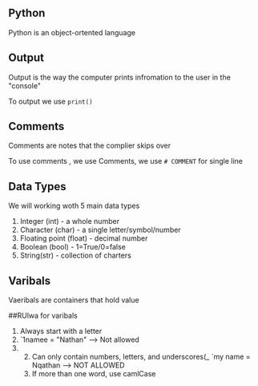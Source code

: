 ## Python
Python is an object-ortented language

## Output
Output is the way the computer prints infromation to the user in the "console"

To output we use `print()`

## Comments
Comments are notes that the complier skips over

To use comments , we use Comments, we use `# COMMENT` for single line 

## Data Types
We will working woth 5 main data types

1. Integer (int) - a whole number
2. Character (char) - a single letter/symbol/number
3. Floating point (float) - decimal number
4. Boolean (bool) - 1=True/0=false
5. String(str) - collection of charters

## Varibals
Vaeribals are containers that hold value

##RUlwa for varibals
1. Always start with a letter
2. `1namee = "Nathan" --> Not allowed
3. 2. Can only contain numbers, letters, and underscores(_ `my name = Nqathan --> NOT ALLOWED
   3. If more than one word, use camlCase